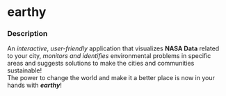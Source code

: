 # earthy

### Description

An *interactive*, *user-friendly* application that visualizes **NASA Data** related to your city, *monitors and identifies* environmental problems in specific areas and suggests solutions to make the cities and communities sustainable!  
The power to change the world and make it a better place is now in your hands with ***earthy***!

 